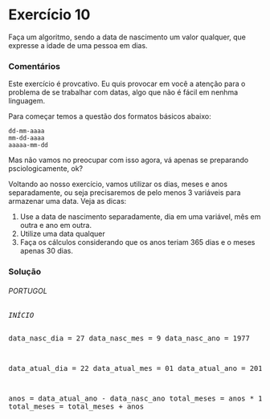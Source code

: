 Exercício 10
===

Faça um algoritmo, sendo a data de nascimento um valor qualquer, que expresse a idade de uma pessoa em dias.


### Comentários

Este exercício é provcativo. Eu quis provocar em você a atenção para o problema de se trabalhar com datas, algo que
não é fácil em nenhma linguagem.

Para começar temos a questão dos formatos básicos abaixo:

    dd-mm-aaaa
    mm-dd-aaaa
    aaaaa-mm-dd
    
Mas não vamos no preocupar com isso agora, vá apenas se preparando psciologicamente, ok?

Voltando ao nosso exercício, vamos utilizar os dias, meses e anos separadamente, ou seja precisaremos de pelo menos
3 variáveis para armazenar uma data. Veja as dicas:


1. Use a data de nascimento separadamente, dia em uma variável, mês em outra e ano em outra.
2. Utilize uma data qualquer
3. Faça os cálculos considerando que os anos teriam 365 dias e o meses apenas 30 dias. 



### Solução

<div class="code">
<h6>PORTUGOL</h6>
<pre><em>INÍCIO</em>

data_nasc_dia = 27
data_nasc_mes = 9
data_nasc_ano = 1977

data_atual_dia = 22
data_atual_mes = 01
data_atual_ano = 2012

anos = data_atual_ano - data_nasc_ano
total_meses = anos * 12
total_meses = total_meses + anos

</pre>
</div>